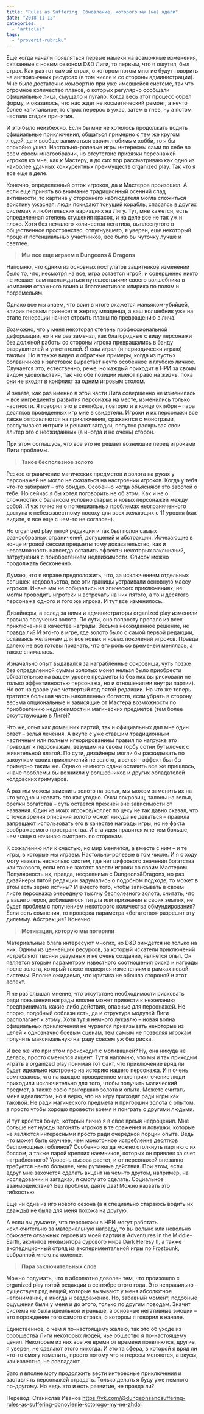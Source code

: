 ```yaml
---
title: "Rules as Suffering. Обновление, которого мы (не) ждали"
date: "2018-11-12"
categories: 
  - "articles"
tags: 
  - "proverit-rubriku"
---
```


Еще когда начали появляться первые намеки на возможные изменения, связанные с новым сезоном D&D Лиги, то первым, что я ощутил, был страх. Как раз тот самый страх, о котором потом многие будут говорить на англоязычных ресурсах (в том числе и со стороны администрации). Мне было достаточно комфортно при уже имевшейся системе, так что огромное количество планов, о которых регулярно сообщали официальные лица, смущало и пугало. Когда весь этот процесс обрел форму, и оказалось, что нас ждет не косметический ремонт, а нечто более капитальное, то страх перерос в ужас, затем в гнев, ну а потом настала стадия принятия.

И это было неизбежно. Если бы мне не хотелось продолжать водить официальные приключения, общаться примерно с тем же кругом людей, да и вообще заниматься своим любимым хобби, то я бы спокойно ушел. Настольно-ролевые игры интересны сами по себе во всем своем многообразии, но отсутствие привязки персонажей игроков ко мне, как к Мастеру, я до сих пор рассматриваю как одно из наиболее удачных конкурентных преимуществ organized play. Так что я все еще в деле.

Конечно, определенный отток игроков, да и Мастеров произошел. А если еще принять во внимание традиционный осенний спад активности, то картина у стороннего наблюдателя могла сложиться воистину ужасная: люди покидают тонущий корабль, спасаясь в других системах и любительских вариациях на Лигу. Тут, мне кажется, есть определенная степень сгущения красок, и на деле все не так уж и плохо. Хотя без немалого количества негатива, выплеснутого в общественное пространство, отпугнувшего, я уверен, еще некоторый процент потенциальных участников, все было бы чуточку лучше и светлее.

> **Мы все еще играем в Dungeons & Dragons**

Напомню, что одним из основных постулатов защитников изменений было то, что, несмотря на все, игра остается игрой, и совершенно никто не мешает вам наслаждаться путешествиями своего волшебника в компании отважного воина и благочестивого клирика по полям и подземельям.

Однако все мы знаем, что воин в итоге окажется маньяком-убийцей, клирик первым принесет в жертву младенца, а ваш волшебник уже на этапе генерации начнет строить планы по превращению в лича.

Возможно, что у меня некоторая степень профессиональной деформации, но я не раз замечал, как благородные с виду персонажи без должной работы со стороны игрока превращались в банду разрушителей и угнетателей. Я сам играл (и периодически играю) такими. Но я также видел и обратные примеры, когда из пустых болванчиков и заготовок вырастает нечто особенное и глубоко личное. Случается это, естественно, реже, но каждый приходит в НРИ за своим видом удовольствия, так что обе позиции имеют право на жизнь, пока они не входят в конфликт за одним игровым столом.

И знаете, как раз именно в этой части Лига совершенно не изменилась – все ингредиенты развития персонажа на месте, изменились только частности. Я говорил это в сентябре, повторю и в конце октября – пара десятков проведенных игр мне в свидетели. Игроки и их персонажи все также отправляются на приключения, сражаются с монстрами, распутывают интриги и решают загадки, попутно раскрывая свои альтер эго с неожиданных (а иногда и не очень) сторон.

При этом соглашусь, что все это не решает возникшие перед игроками Лиги проблемы.

> **Такое бесполезное золото**

Резкое ограничение магических предметов и золота на руках у персонажей не могло не сказаться на настроении игроков. Когда у тебя что-то забирают – это обидно. Особенно когда объясняют это заботой о тебе. Но сейчас я бы хотел поговорить не об этом. Как и не о сложностях с балансом условно старых и новых персонажей между собой. И уж точно не о потенциальных проблемах неограниченного доступа к небезызвестному посоху для всех желающих с 11 уровня (как видите, я все еще с чем-то не согласен).

Но organized play пятой редакции и так был полон самых разнообразных ограничений, допущений и абстракции. Исчезающие в конце игровой сессии предметы тому доказательство, как и невозможность навсегда оставить эффекты некоторых заклинаний, затруднения с приобретением недвижимости. Список можно продолжать бесконечно.

Думаю, что я вправе предположить, что, за исключением отдельных вспышек недовольства, все эти границы устраивали основную массу игроков. Иначе мы не собирались на эпических приключениях, не могли проводить игротеки и встречать на них пятого, а то и десятого персонажа одного и того же игрока. И тут все изменилось.

Дизайнеры, а вслед за ними и администраторы organized play изменили правила получения золота. По сути, оно попросту пропало из всех приключений в качестве награды. Весьма неожиданное решение, не правда ли? И это-то в игре, где золото было с самой первой редакции, оставаясь желанным для все новых и новых поколений игроков. Правда далеко не все готовы признать, что его роль со временем менялась, а также снижалась.

Изначально опыт выдавался за награбленные сокровища, чуть позже без определенной суммы золотых монет нельзя было приобрести обязательные на вашем уровне предметы (а без них вы рисковали не только эффективностью персонажа, но и отношениями внутри партии). Но вот на дворе уже четвертый год пятой редакции. На что же теперь тратится большая часть накопленных богатств, если убрать в сторону весьма опциональные и зависящие от Мастера возможности по приобретению недвижимости и магических предметов (тем более отсутствующие в Лиге)?

Что же, опыт как домашних партий, так и официальных дал мне один ответ – зелья лечения. А вкупе с уже ставшим традиционным частичным или полным игнорированием правил по нагрузке это приводит к персонажам, везущим на своем горбу сотни бутылочек с живительной влагой. По сути, дизайнеры могли бы раскидывать по закоулкам своих приключений не золото, а зелья – эффект был бы примерно таким же. Однако немного сдачи оставить все же пришлось, иначе проблемы бы возникли у волшебников и других обладателей колдовских гримуаров.

А раз мы можем заменить золото на зелья, мы можем заменить их на что угодно и назвать это как угодно. Очки сокровищ, талоны на зелья, брелки богатства – суть остается прежней вне зависимости от названия. Один из моих игроков/коллег по цеху не так давно сказал, что с точки зрения описания золото может никуда не деваться – правила запрещают использовать его в качестве награды игры, но не факта воображаемого пространства. И эта идея нравится мне тем больше, чем чаще я начинаю смотреть по сторонам.

К сожалению или к счастью, но мир меняется, а вместе с ним – и те игры, в которые мы играем. Настольно-ролевые в том числе. И я с ходу могу назвать несколько систем, где нет цифрового значения богатства как такового, если его не захотят ввести игроки со своим Мастером. Популярность их, правда, несравнима с Dungeons&Dragons, но раз дизайнеры пятой редакции задумались о подобном подходе, то может в этом есть зерно истины? И вместо того, чтобы записывать в своем листе персонажа очередную тысячу бесполезного золота, считать, что у вашего героя, добившегося титула или признания в своих землях, не будет проблем с получением некоторого количества обмундирования? Если есть сомнения, то проверка параметра «богатство» разрешит эту дилемму. Абстракция? Конечно.

> **Мотивация, которую мы потеряли**

Материальные блага интересуют многих, но D&D зиждется не только на них. Одним из ценнейших ресурсов, за который искатели приключений истребляют тысячи разумных и не очень созданий, является опыт. Он является вторым параметром известного соотношения риска и награды после золота, который также подвергся изменениям в рамках новой системы. Вполне ожидаемо, что критика не обошла стороной и этот аспект.

Я не раз слышал мнение, что отсутствие необходимости рисковать ради повышения награды вполне может привести к нежеланию предпринимать какие-либо действия, опасные для персонажей. Не спорю, подобный соблазн есть, да и структура модулей Лиги располагает к этому. Хотя тут я немного лукавлю – новая волна официальных приключений не чурается привязывать некоторые из целей к однозначно боевым сценам, тем самым не позволяя игрокам получить максимальную награду совсем уж без риска.

И все же что при этом происходит с мотивацией? Ну, она никуда не делась, просто сменился акцент. Тут я напомню, что мы и так приходим играть в organized play понимая тот факт, что приключение вряд ли будет идеально настроено на историю нашего персонажа. И я очень сомневаюсь, что на каждое проведенное мною приключение люди приходили исключительно для того, чтобы получить магический предмет, а также свою пригоршню золота и опыта. Можете считать меня идеалистом, но я верю, что на игру приходят ради игры как таковой. Не ради магического предмета и пригоршни золота с опытом, а просто чтобы хорошо провести время и поиграть с другими людьми.

И тут кроется бонус, который лично я в свое время недооценил. Мне больше нет нужды загонять игроков в те сражения и ловушки, которые не являются интересными просто ради очередной порции опыта. Ведь что может быть скучнее, чем монотонное истребление десятков беспомощных гоблинов? Особенно когда можно столкнуть партию с их боссом, а также парой крепких наемников, которых он привлек за счет награбленного? Уровень вызова растет, и от персонажей внезапно требуется нечто большее, чем рутинные действия. При этом, если вдруг мне захочется сделать акцент на чем-то другом, например, на исследовании и загадках, я смогу это сделать. Социальное взаимодействие? Без проблем, дайте два! Можно назвать это гибкостью.

Еще ни одна из игр нового сезона (а я специально стараюсь водить их дважды) не была для меня похожа на другую.

А если вы думаете, что персонажи в НРИ могут работать исключительно за материальную награду, то вы вольно или невольно обижаете отважных героев из моей партии в Adventures in the Middle-Earth, аколитов инквизитора сурового мира Dark Heresy II, а также экспедиционный отряд из экспериментальной игры по Frostpunk, собранной мною на коленке.

> **Пара заключительных слов**

Можно подумать, что я абсолютно доволен тем, что произошло с organized play пятой редакции в сентябре этого года. Это неправильно – существует ряд вещей, которые вызывают у меня абсолютное непонимание, а иногда и раздражение. Но, забавный момент, подобные ощущения были у меня и до этого, только по другим поводам. Значит система не была идеальной и раньше, а основные негативные эмоции – это порождение того самого страха, о котором я говорил в начале.

Единственное, о чем я по-настоящему жалею, так это об уходе из сообщества Лиги некоторых людей, чье общество я по-настоящему ценил. Некоторые из них все же время от времени появляются, другие, я уверен, не сделают этого никогда. И это та сфера, в которой я вряд ли что-то смогу изменить, просто потому что интересы меняются, а вкусы, как известно, не совпадают.

Зато я вполне могу продолжить вести интересные приключения и заставлять персонажей страдать. Только делать я буду уже немного по-другому. Но ведь это и есть развитие, не правда ли?

Перевод: Станислав Иванов https://vk.com/@dungeonsandsuffering-rules-as-suffering-obnovlenie-kotorogo-my-ne-zhdali
